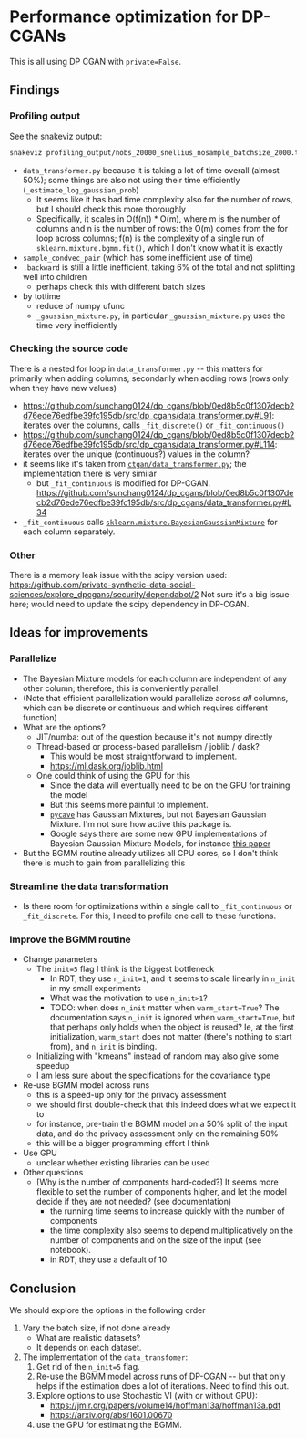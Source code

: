

# Performance optimization for DP-CGANs

This is all using DP CGAN with `private=False`.

## Findings

### Profiling output

See the snakeviz output:
```bash
snakeviz profiling_output/nobs_20000_snellius_nosample_batchsize_2000.txt
```


- `data_transformer.py` because it is taking a lot of time overall (almost 50%); some things are also not using their time efficiently (`_estimate_log_gaussian_prob`)
    - It seems like it has bad time complexity also for the number of rows, but I should check this more thoroughly
    - Specifically, it scales in O(f(n)) * O(m), where m is the number of columns and n is the number of rows: the O(m) comes from the for loop across columns; f(n) is the complexity of a single run of `sklearn.mixture.bgmm.fit()`, which I don't know what it is exactly
- `sample_condvec_pair` (which has some inefficient use of time)
- `.backward` is still a little inefficient, taking 6% of the total and not splitting well into children
    - perhaps check this with different batch sizes
- by tottime
    - reduce of numpy ufunc
    - `_gaussian_mixture.py`, in particular `_gaussian_mixture.py` uses the time very inefficiently



### Checking the source code 

There is a nested for loop in `data_transformer.py` -- this matters for primarily when adding columns, secondarily when adding rows (rows only when they have new values)
- https://github.com/sunchang0124/dp_cgans/blob/0ed8b5c0f1307decb2d76ede76edfbe39fc195db/src/dp_cgans/data_transformer.py#L91: iterates over the columns, calls `_fit_discrete()` or `_fit_continuous()`
- https://github.com/sunchang0124/dp_cgans/blob/0ed8b5c0f1307decb2d76ede76edfbe39fc195db/src/dp_cgans/data_transformer.py#L114: iterates over the unique (continuous?) values in the column?
- it seems like it's taken from [`ctgan/data_transformer.py`](https://github.com/sdv-dev/CTGAN/blob/0de42b497eb207ba96ea8aa6f101888367de1347/ctgan/data_transformer.py#L4); the implementation there is very similar
    - but `_fit_continuous` is modified for DP-CGAN. https://github.com/sunchang0124/dp_cgans/blob/0ed8b5c0f1307decb2d76ede76edfbe39fc195db/src/dp_cgans/data_transformer.py#L34
- `_fit_continuous` calls [`sklearn.mixture.BayesianGaussianMixture`](https://scikit-learn.org/stable/modules/generated/sklearn.mixture.BayesianGaussianMixture.html) for each column separately. 

### Other 
There is a memory leak issue with the scipy version used: https://github.com/private-synthetic-data-social-sciences/explore_dpcgans/security/dependabot/2
Not sure it's a big issue here; would need to update the scipy dependency in DP-CGAN. 

## Ideas for improvements

### Parallelize
- The Bayesian Mixture models for each column are independent of any other column; therefore, this is conveniently parallel.
- (Note that efficient parallelization would parallelize across *all* columns, which can be discrete or continuous and which requires different function)
- What are the options?
    - JIT/numba: out of the question because it's not numpy directly
    - Thread-based or process-based parallelism / joblib / dask?
        - This would be most straightforward to implement.
        - https://ml.dask.org/joblib.html
    - One could think of using the GPU for this
        - Since the data will eventually need to be on the GPU for training the model
        - But this seems more painful to implement.
        - [`pycave`](https://pycave.borchero.com/index.html) has Gaussian Mixtures, but not Bayesian Gaussian Mixture. I'm not sure how active this package is.
        - Google says there are some new GPU implementations of Bayesian Gaussian Mixture Models, for instance [this paper](https://www.jstage.jst.go.jp/article/transinf/E105.D/3/E105.D_2021EDP7121/_pdf)
- But the BGMM routine already utilizes all CPU cores, so I don't think there is much to gain from parallelizing this 

### Streamline the data transformation
- Is there room for optimizations within a single call to `_fit_continuous` or `_fit_discrete`. For this, I need to profile one call to these functions.


### Improve the BGMM routine 

- Change parameters
    - The `init=5` flag I think is the biggest bottleneck
        - In RDT, they use `n_init=1`, and it seems to scale linearly in `n_init` in my small experiments
        - What was the motivation to use `n_init>1`?
        - TODO: when does `n_init` matter when `warm_start=True`? The documentation says `n_init` is ignored when `warm_start=True`, but that perhaps only holds when the object is reused? Ie, at the first initialization, `warm_start` does not matter (there's nothing to start from), and `n_init` is binding.
    - Initializing with "kmeans" instead of random may also give some speedup 
    - I am less sure about the specifications for the covariance type 
- Re-use BGMM model across runs 
    - this is a speed-up only for the privacy assessment 
    - we should first double-check that this indeed does what we expect it to
    - for instance, pre-train the BGMM model on a 50% split of the input data, and do the privacy assessment only on the remaining 50%
    - this will be a bigger programming effort I think
- Use GPU 
    - unclear whether existing libraries can be used 
- Other questions
    - [Why is the number of components hard-coded?] It seems more flexible to set the number of components higher, and let the model decide if they are not needed? (see documentation)
        - the running time seems to increase quickly with the number of components
        - the time complexity also seems to depend multiplicatively on the number of components and on the size of the input (see notebook).
        - in RDT, they use a default of 10

## Conclusion

We should explore the options in the following order 
1. Vary the batch size, if not done already
    - What are realistic datasets? 
    - It depends on each dataset. 
2. The implementation of the `data_transfomer`:
    1. Get rid of the `n_init=5` flag. 
    3. Re-use the BGMM model across runs of DP-CGAN -- but that only helps if the estimation does a lot of iterations. Need to find this out.
    4. Explore options to use Stochastic VI (with or without GPU):
        - https://jmlr.org/papers/volume14/hoffman13a/hoffman13a.pdf
        - https://arxiv.org/abs/1601.00670
    4. use the GPU for estimating the BGMM. 
